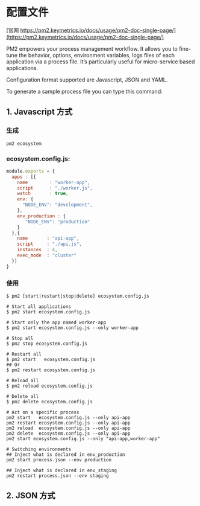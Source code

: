 # 配置文件

[官网 https://pm2.keymetrics.io/docs/usage/pm2-doc-single-page/](https://pm2.keymetrics.io/docs/usage/pm2-doc-single-page/)

PM2 empowers your process management workflow. 
It allows you to fine-tune the behavior, options, environment variables, logs files of each application via a process file. 
It’s particularly useful for micro-service based applications.

Configuration format supported are Javascript, JSON and YAML.

To generate a sample process file you can type this command:

## 1. Javascript 方式 

### 生成 

```shell
pm2 ecosystem
```

### ecosystem.config.js:

```javascript
module.exports = {
  apps : [{
    name        : "worker-app",
    script      : "./worker.js",
    watch       : true,
    env: {
      "NODE_ENV": "development",
    },
    env_production : {
       "NODE_ENV": "production"
    }
  },{
    name       : "api-app",
    script     : "./api.js",
    instances  : 4,
    exec_mode  : "cluster"
  }]
}
```

### 使用
```shell
$ pm2 [start|restart|stop|delete] ecosystem.config.js

# Start all applications
$ pm2 start ecosystem.config.js

# Start only the app named worker-app
$ pm2 start ecosystem.config.js --only worker-app

# Stop all
$ pm2 stop ecosystem.config.js

# Restart all
$ pm2 start   ecosystem.config.js
## Or
$ pm2 restart ecosystem.config.js

# Reload all
$ pm2 reload ecosystem.config.js

# Delete all
$ pm2 delete ecosystem.config.js

# Act on a specific process
pm2 start   ecosystem.config.js --only api-app
pm2 restart ecosystem.config.js --only api-app
pm2 reload  ecosystem.config.js --only api-app
pm2 delete  ecosystem.config.js --only api-app
pm2 start ecosystem.config.js --only "api-app,worker-app"

# Switching environments
## Inject what is declared in env_production
pm2 start process.json --env production

## Inject what is declared in env_staging
pm2 restart process.json --env staging

```

## 2. JSON 方式 




